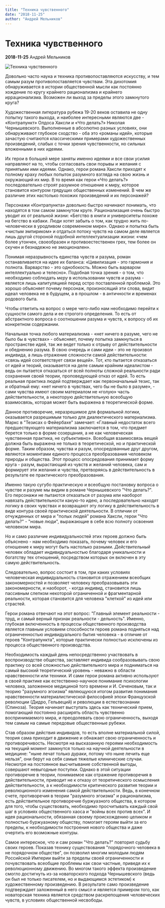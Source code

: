```yaml
---
title: "Техника чувственного"
date: "2018-11-25"
author: "Андрей Мельников"
---
```


# Техника чувственного

**2018-11-25** Андрей Мельников

![Техника чувственного](http://museums.artyx.ru/books/item/f00/s00/z0000015/pic/000087.jpg)

Довольно часто наука и техника противопоставляются искусству, и тем самым разум противопоставляется чувствам. Эта дихотомия обнаруживается в истории общественной мысли как постоянно хождение по кругу крайнего рационализма и крайнего иррационализма. Возможен ли выход за пределы этого замкнутого круга?

Художественная литература рубежа 19-20 веков оставила не одну попытку такого выхода, и наиболее интересными являются две - «Контрапункт» Олдоса Хаксли и «Что делать?» Николая Чернышевского. Выполненные в абсолютно разных условиях, они обнаруживают глубокое сходство - оба это «романы идей», которые зачастую считаются классическими примерами художественных произведений, слабых с точки зрения чувственности, но сильных вложенными в них идеями.

Их герои в большей мере заняты именно идеями и все свои усилия направляют на то, чтобы согласовать свои порывы и желания с принятыми ими идеями. Однако, герои романа Хаксли приходят к полному краху любых попыток разумного взгляда на свою жизнь и окружающий их мир. В то время как герои «Что делать?» последовательно строят разумное отношение к миру, которое становится контуром грядущих общественных изменений. В чем же различие этих настолько похожих произведений и их персонажей?

Персонажи «Контрапункта» довольно быстро начинают понимать, что находятся в том самом замкнутом круге. Рационализация очень быстро уводит их от реальной жизни: «Бегство в книги и университеты похоже на бегство в кабаки. Люди хотят забыть о том, как трудно жить по-человечески в уродливом современном мире». Однако и попытка быть «чистым эмпириком» и отдаться потоку чувств на самом деле является лишь другой стороной подобной интеллектуализации жизни: «чем более утончен, своеобразен и противоестественен грех, тем более он скучен и безнадежно не эмоционален».

Понимая неразрывность единства чувств и разума, роман останавливается на идее их баланса: «Цивилизация - это гармония и полнота. Варварство - это однобокость. Можно быть варваром интеллектуально и телесно». Подобная точка зрения - о том, что необходимо соблюдать *меру* в использовании чувств и разума - является лишь капитуляцией перед остро поставленной проблемой. Это хорошо объясняет почему персонаж, произносящий эти слова, видит идеал человека не в будущем, а в прошлом - в античности и временах родового быта.

Чтобы ответить на вопрос о мере чего-либо нам необходимо перейти к сущности самого дела и ее строгого определения. То есть от абстрактного вопроса о соотношении разума и чувств, к вопросу об их конкретном содержании.

Начальная точка любого материализма - «нет ничего в разуме, чего не было бы в чувствах» - объясняет, почему попытка замкнуться в пространстве идей, так же ведет только к отрыву от действительности и обеднению разума. В свою очередь и сами идеи - это не произвол индивида, а лишь отражение сложности самой действительности: «связь идей соответствует связи вещей». Тот, кто пытается отказаться от идей и теорий, оказывается на деле самым крайним идеалистом - ведь он пытается отказаться от всей полноты сложной реальности ради сохранения своей теории, проповедующей отказ от идей. То есть реальная практика людей подтверждает как первоначальный тезис, так и обратный ему: «нет ничего в чувствах, чего бы не было в разуме», - сами чувства имеют своим материалом не «голую» часть действительности, а некоторую действительную всеобщую взаимосвязь, которая может быть выражена в теоретической форме.

Данное противоречие, неразрешимое для формальной логики, оказывается разрешимым только для диалектического материализма. Маркс в "Тезисах о Фейербахе" замечает: «Главный недостаток всего предшествующего материализма заключается в том, что предмет берется только в форме созерцания, а не как человеческая чувственная практика, не субъективно». Всеобщая взаимосвязь вещей должна быть выражена не только в теоретической, но и практической форме. Таким образом, чувства и разум, опосредованные друг другом, являются моментами единого процесса преобразования человеком природы и общества. Этот процесс опосредования принимает форму круга - разум, вырастающий из чувств и желаний человека, сам и формирует эти желания и чувства, претворяясь в действительность в результате ее практического преобразования.

Именно такую сугубо практическую и всеобщую постановку вопроса о чувстве и разуме мы видим в романе Чернышевского "Что делать?". Его персонажи не пытаются отказаться от разума или наоборот навязать действительности какую-то идею, а последовательно находят логику в своих чувствах и возвращают эту логику в действительность в виде контура своей практической деятельности. В отличии от отчужденных от мира и "полых людей" романа Хаксли, герои "Что делать?" - "новые люди", выражающие в себе всю полноту освоения человеком мира.

Но и само различие индивидуальностей этих героев должно быть объяснено - нам необходимо показать, почему человек и его отношение к миру могут быть настолько разными. *Действительный* человек обладает индивидуальностью благодаря уникальности и богатству тех отношений, посредством которых он включен в эту самую действительность.

Следовательно, вопрос состоит в том, при каких условиях человеческая индивидуальность становится отражением всеобщих закономерностей и позволяет человеку преобразовывать эти закономерности, и наоборот, - когда индивид, становится лишь пассивным слепком некоторой ограниченной и фрагментарной реальности, которая становится для человека "клеткой" из идей или страстей.

Герои романа отвечают на этот вопрос: "Главный элемент реальности - труд, и самый верный признак реальности - дельность". Именно, глубокая включенность в процессы общественного производства является главным условием способности героев романа подняться над ограниченностью индивидуального бытия человека - в отличие от героев "Контрапункта", которые практически полностью исключены из процесса общественного производства.

Необходимость каждый день непосредственно участвовать в воспроизводстве общества, заставляет индивида сообразовывать свою практику со всей сложностью действительного мира и подниматься на самый высокий теоретический уровень - неважно в области нравственности или техники. И сами герои романа активно используют в своей практике как естественно-научное понимание психологии человека, заложенное медициной того времени и И. Сеченовым, так и теорию "разумного эгоизма" являющуюся итогом развития понимания нравственности материалистической философией эпохи Французской революции (Дидро, Гельвеций) и революции в естествознании (Спиноза). Теория начинает выступать здесь как технический прием, помогающий постоянно расширять область чувственно воспринимаемого мира, и преодолевать свою ограниченность, выходя тем самым на самые передовые общественные рубежи.

Став образом действия индивидов, то есть вполне материальной силой, теория сама приходит в движение и обнажает свою ограниченность и противоречивость. Несмотря на высказанную героями необходимость на текущий момент замкнутся только на научной деятельности в медицине: "ныне лечат только дураки, потому что ныне лечить еще нельзя", они берут на себя самые тяжелые клинические случаи. Несмотря на постоянное высчитывание собственной выгоды, совершают невыгодные поступки. Однако в этой ситуации противоречие в теории, понимаемое как отражение противоречия в действительности, приводит не к отказу от теоретического осмысления действительности, а к необходимости критического развития теории и революционного изменения самой действительности. Ведь, в конечном счете, противоречия в теории "разумного эгоизма" и рационализма, есть действительное противоречие буржуазного общества, в котором для того, чтобы существовать, необходимо просчитывать каждый свой шаг в условиях общественного хаоса и "войны всех против всех". И идея рациональности, обязанная своему происхождению целиком и полностью буржуазному обществу, помогает героям выйти за его пределы, к необходимости построения нового общества и даже очертить его возможные контуры.

Самое интересное, что и сам роман "Что делать?" повторил судьбу своих героев. Показав технику существования "порядочного человека в не порядочном обществе", он позволил многим молодым людям Российской Империи выйти за пределы своей ограниченности и почувствовать всеобщие проблемы как свои частные, приведя их к революционному движению. Во многом такого эффекта произведение смогло достигнуть из-за новаторского подхода Чернышевского (ведь он был не только писателем, но и выдающимся эстетиком) к художественному произведению. В результате само произведение подтверждает заложенный в него смысл и является примером того, как новаторская техника является средством раскрепощения человеческих чувств, в условиях общественной несвободы.